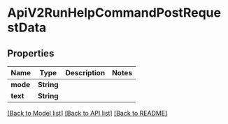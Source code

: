 # ApiV2RunHelpCommandPostRequestData

## Properties

Name | Type | Description | Notes
------------ | ------------- | ------------- | -------------
**mode** | **String** |  | 
**text** | **String** |  | 

[[Back to Model list]](../README.md#documentation-for-models) [[Back to API list]](../README.md#documentation-for-api-endpoints) [[Back to README]](../README.md)


